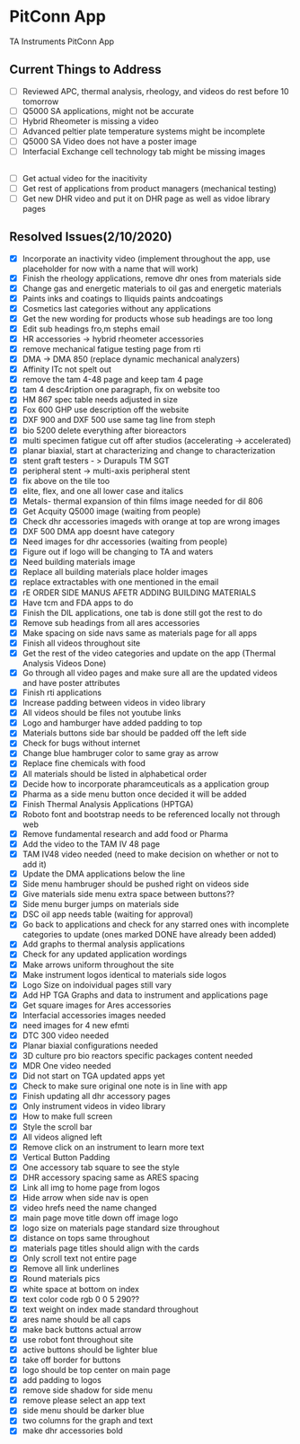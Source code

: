 # PitConn App
 TA Instruments PitConn App
 ## Current Things to Address
  - [ ] Reviewed APC, thermal analysis, rheology, and videos do rest before 10 tomorrow
 - [ ] Q5000 SA applications, might not be accurate
 - [ ] Hybrid Rheometer is missing a video
 - [ ] Advanced peltier plate temperature systems might be incomplete
 - [ ] Q5000 SA Video does not have a poster image
 - [ ] Interfacial Exchange cell technology tab might be missing images
 ## 
 - [ ] Get actual video for the inacitivity
 - [ ] Get rest of applications from product managers (mechanical testing)
 - [ ] Get new DHR video and put it on DHR page as well as vidoe library pages
 ## Resolved Issues(2/10/2020)
  - [x] Incorporate an inactivity video (implement throughout the app, use placeholder for now with a name that will work)
  - [x] Finish the rheology applications, remove dhr ones from materials side 
 - [x] Change gas and energetic materials to oil gas and energetic materials
 - [X] Paints inks and coatings to lliquids paints andcoatings 
 - [x] Cosmetics last categories without any applications
 - [x] Get the new wording for products whose sub headings are too long
 - [x] Edit sub headings fro,m stephs email
  - [x] HR accessories -> hybrid rheometer accessories
  - [x] remove mechanical fatigue testing page from rti
  - [x] DMA -> DMA 850 (replace dynamic mechanical analyzers)
  - [x] Affinity ITc not spelt out
  - [x] remove the tam 4-48 page and keep tam 4 page
  - [x] tam 4 desc4ription one paragraph, fix on website too
  - [x] HM 867 spec table needs adjusted in size
  - [x] Fox 600 GHP use description off the website
  - [x] DXF 900 and DXF 500 use same tag line from steph
  - [x] bio 5200 delete everything after bioreactors
  - [x] multi specimen fatigue cut off after studios (accelerating -> accelerated)
  - [x] planar biaxial, start at characterizing and change to characterization 
  - [x] stent graft testers - > Durapuls TM SGT
  - [x] peripheral stent -> multi-axis peripheral stent
  - [x] fix above on the tile too
  - [x] elite, flex, and one all lower case and italics 
 - [x] Metals- thermal expansion of thin films image needed for dil 806
 - [x] Get Acquity Q5000 image (waiting from people)
 - [x] Check dhr accessories imageds with orange at top are wrong images
 - [x] DXF 500 DMA app doesnt have category 
 - [x] Need images for dhr accessories (waiting from people)
 - [x] Figure out if logo will be changing to TA and waters
 - [x] Need building materials image
 - [x] Replace all building materials place holder images
 - [x] replace extractables with one mentioned in the email
 - [x] rE ORDER SIDE MANUS AFETR ADDING BUILDING MATERIALS
 - [x] Have tcm and FDA apps to do
 - [x] Finish the DIL applications, one tab is done still got the rest to do
 - [x] Remove sub headings from all ares accessories
 - [x] Make spacing on side navs same as materials page for all apps
 - [x] Finish all videos throughout site
 - [x] Get the rest of the video categories and update on the app (Thermal Analysis Videos Done)
 - [x] Go through all video pages and make sure all are the updated videos and have poster attributes
 - [x] Finish rti applications
 - [x] Increase padding between videos in video library
 - [x] All videos should be files not youtube links
 - [x] Logo and hamburger have added padding to top
 - [x] Materials buttons side bar should be padded off the left side
 - [x] Check for bugs without internet
 - [x] Change blue hambruger color to same gray as arrow
 - [x] Replace fine chemicals with food
 - [x] All materials should be listed in alphabetical order
 - [x] Decide how to incorporate pharamceuticals as a application group
 - [x] Pharma as a side menu button once decided it will be added
 - [x] Finish Thermal Analysis Applications (HPTGA)
 - [x] Roboto font and bootstrap needs to be referenced locally not through web
 - [x] Remove fundamental research and add food or Pharma
 - [x] Add the video to the TAM IV 48 page
 - [x] TAM IV48 video needed (need to make decision on whether or not to add it)
 - [x] Update the DMA applications below the line
 - [x] Side menu hambruger should be pushed right on videos side
 - [x] Give materials side menu extra space between buttons??
 - [x] Side menu burger jumps on materials side
 - [x] DSC oil app needs table (waiting for approval)
 - [x] Go back to applications and check for any starred ones with incomplete categories to update (ones marked DONE have already been added)
 - [x] Add graphs to thermal analysis applications
 - [x] Check for any updated application wordings
 - [x] Make arrows uniform throughout the site 
 - [X] Make instrument logos identical to materials side logos
 - [x] Logo Size on indoividual pages still vary
 - [x] Add HP TGA Graphs and data to instrument and applications page
 - [x] Get square images for Ares accessories
 - [x] Interfacial accessories images needed
 - [x] need images for 4 new efmti
 - [x] DTC 300 video needed
 - [x] Planar biaxial configurations needed
 - [x] 3D culture pro bio reactors specific packages content needed
 - [x] MDR One video needed
 - [x] Did not start on TGA updated apps yet
 - [x] Check to make sure original one note is in line with app
 - [x] Finish updating all dhr accessory pages
 - [x] Only instrument videos in video library
 - [x] How to make full screen
 - [x] Style the scroll bar
 - [x] All videos aligned left
 - [x] Remove click on an instrument to learn more text
 - [x] Vertical Button Padding
 - [x] One accessory tab square to see the style
 - [x] DHR accessory spacing same as ARES spacing
 - [x] Link all img to home page from logos
 - [x] Hide arrow when side nav is open
 - [x] video hrefs need the name changed
 - [x] main page move title down off image logo
 - [x] logo size on materials page standard size throughout
 - [x] distance on tops same throughout
 - [x] materials page titles should align with the cards
 - [x] Only scroll text not entire page
 - [x] Remove all link underlines
 - [x] Round materials pics
 - [x] white space at bottom on index 
 - [x] text color code rgb 0 0 5 290??
 - [x] text weight on index made standard throughout
 - [x] ares name should be all caps
 - [x] make back buttons actual arrow
 - [x] use robot font throughout site
 - [x] active buttons should be lighter blue
 - [x] take off border for buttons
 - [x] logo should be top center on main page
 - [x] add padding to logos
 - [x] remove side shadow for side menu
 - [x] remove please select an app text
 - [x] side menu should be darker blue
 - [x] two columns for the graph and text
 - [x] make dhr accessories bold
